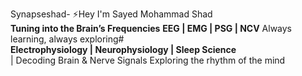  Synapseshad-
⚡Hey I'm Sayed Mohammad Shad  
 **Tuning into the Brain’s Frequencies**   **EEG | EMG | PSG | NCV** 
 Always learning, always exploring#  
 **Electrophysiology | Neurophysiology | Sleep Science**  
| Decoding Brain & Nerve Signals   Exploring the rhythm of the mind
